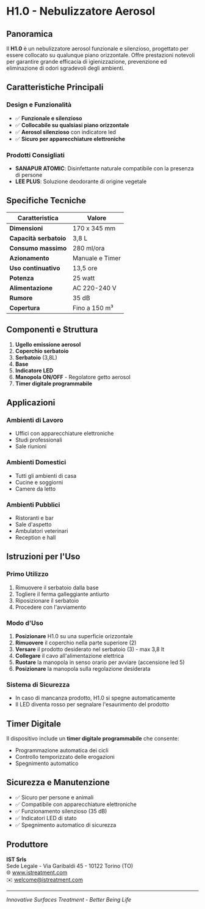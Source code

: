 # H1.0 - Nebulizzatore Aerosol

## Panoramica

Il **H1.0** è un nebulizzatore aerosol funzionale e silenzioso, progettato per essere collocato su qualunque piano orizzontale. Offre prestazioni notevoli per garantire grande efficacia di igienizzazione, prevenzione ed eliminazione di odori sgradevoli degli ambienti.

## Caratteristiche Principali

### Design e Funzionalità
- ✅ **Funzionale e silenzioso**
- ✅ **Collocabile su qualsiasi piano orizzontale**
- ✅ **Aerosol silenzioso** con indicatore led
- ✅ **Sicuro per apparecchiature elettroniche**

### Prodotti Consigliati
- **SANAPUR ATOMIC**: Disinfettante naturale compatibile con la presenza di persone
- **LEE PLUS**: Soluzione deodorante di origine vegetale

## Specifiche Tecniche

| Caratteristica | Valore |
|---|---|
| **Dimensioni** | 170 x 345 mm |
| **Capacità serbatoio** | 3,8 L |
| **Consumo massimo** | 280 ml/ora |
| **Azionamento** | Manuale e Timer |
| **Uso continuativo** | 13,5 ore |
| **Potenza** | 25 watt |
| **Alimentazione** | AC 220-240 V |
| **Rumore** | 35 dB |
| **Copertura** | Fino a 150 m³ |

## Componenti e Struttura

1. **Ugello emissione aerosol**
2. **Coperchio serbatoio**
3. **Serbatoio** (3,8L)
4. **Base**
5. **Indicatore LED**
6. **Manopola ON/OFF** - Regolatore getto aerosol
7. **Timer digitale programmabile**

## Applicazioni

### Ambienti di Lavoro
- Uffici con apparecchiature elettroniche
- Studi professionali
- Sale riunioni

### Ambienti Domestici
- Tutti gli ambienti di casa
- Cucine e soggiorni
- Camere da letto

### Ambienti Pubblici
- Ristoranti e bar
- Sale d'aspetto
- Ambulatori veterinari
- Reception e hall

## Istruzioni per l'Uso

### Primo Utilizzo
1. Rimuovere il serbatoio dalla base
2. Togliere il ferma galleggiante antiurto
3. Riposizionare il serbatoio
4. Procedere con l'avviamento

### Modo d'Uso
1. **Posizionare** H1.0 su una superficie orizzontale
2. **Rimuovere** il coperchio nella parte superiore (2)
3. **Versare** il prodotto desiderato nel serbatoio (3) - max 3,8 lt
4. **Collegare** il cavo all'alimentazione elettrica
5. **Ruotare** la manopola in senso orario per avviare (accensione led 5)
6. **Posizionare** la manopola sulla regolazione desiderata

### Sistema di Sicurezza
- In caso di mancanza prodotto, H1.0 si spegne automaticamente
- Il LED diventa rosso per segnalare l'esaurimento del prodotto

## Timer Digitale

Il dispositivo include un **timer digitale programmabile** che consente:
- Programmazione automatica dei cicli
- Controllo temporizzato delle erogazioni
- Spegnimento automatico

## Sicurezza e Manutenzione

- ✅ Sicuro per persone e animali
- ✅ Compatibile con apparecchiature elettroniche
- ✅ Funzionamento silenzioso (35 dB)
- ✅ Indicatori LED di stato
- ✅ Spegnimento automatico di sicurezza

## Produttore

**IST Srls**  
Sede Legale - Via Garibaldi 45 - 10122 Torino (TO)  
🌐 www.istreatment.com  
✉️ welcome@istreatment.com

---

*Innovative Surfaces Treatment - Better Being Life*